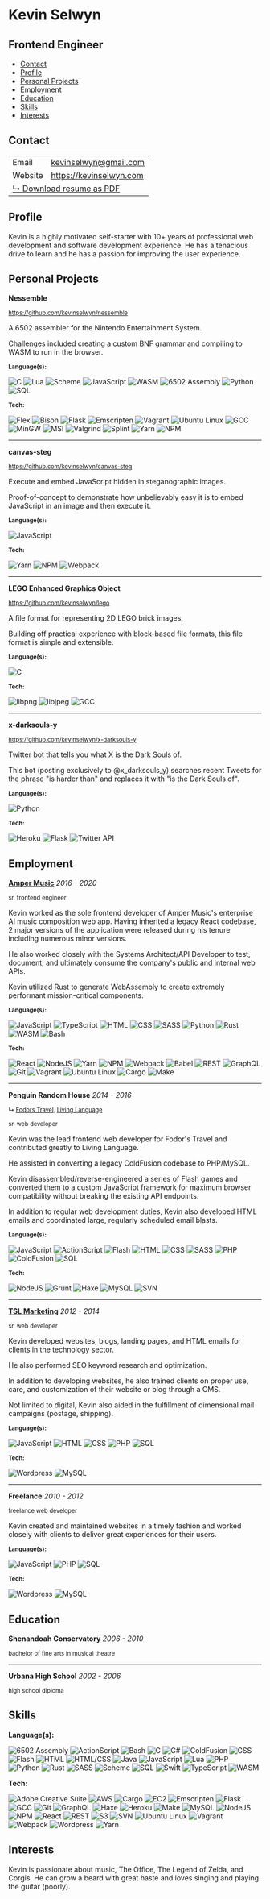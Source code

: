 # Kevin Selwyn

## Frontend Engineer

* [Contact](#user-content-contact)
* [Profile](#user-content-profile)
* [Personal Projects](#user-content-personal-projects)
* [Employment](#user-content-employment)
* [Education](#user-content-education)
* [Skills](#user-content-skills)
* [Interests](#user-content-interests)

## Contact

<table>
<tr>
    <td>Email</td>
    <td>
        <a href="mailto:kevinselwyn@gmail.com" target="_blank">kevinselwyn@gmail.com</a>
    </td>
</tr>
<tr>
    <td>Website</td>
    <td>
        <a href="https://kevinselwyn.com" target="_blank">https://kevinselwyn.com</a>
    </td>
</tr>
<tr>
    <td colspan="2">
        <a href="https://www.kevinselwyn.com/data/resume.pdf" target="_blank">↳ Download resume as PDF</a>
    </td>
</tr>
</table>

## Profile

Kevin is a highly motivated self-starter with 10+ years of professional web development and software development experience. He has a tenacious drive to learn and he has a passion for improving the user experience.

## Personal Projects

<strong>Nessemble</strong>

<small><a href="https://github.com/kevinselwyn/nessemble" target="_blank">https://github.com/kevinselwyn/nessemble</a></small>

A 6502 assembler for the Nintendo Entertainment System.

Challenges included creating a custom BNF grammar and compiling to WASM to run in the browser.

<small><strong>Language(s):</strong></small>

![C](https://img.shields.io/badge/-C-777777)
![Lua](https://img.shields.io/badge/-Lua-777777)
![Scheme](https://img.shields.io/badge/-Scheme-777777)
![JavaScript](https://img.shields.io/badge/-JavaScript-777777)
![WASM](https://img.shields.io/badge/-WASM-777777)
![6502 Assembly](https://img.shields.io/badge/-6502%20Assembly-777777)
![Python](https://img.shields.io/badge/-Python-777777)
![SQL](https://img.shields.io/badge/-SQL-777777)

<small><strong>Tech:</strong></small>

![Flex](https://img.shields.io/badge/-Flex-777777)
![Bison](https://img.shields.io/badge/-Bison-777777)
![Flask](https://img.shields.io/badge/-Flask-777777)
![Emscripten](https://img.shields.io/badge/-Emscripten-777777)
![Vagrant](https://img.shields.io/badge/-Vagrant-777777)
![Ubuntu Linux](https://img.shields.io/badge/-Ubuntu%20Linux-777777)
![GCC](https://img.shields.io/badge/-GCC-777777)
![MinGW](https://img.shields.io/badge/-MinGW-777777)
![MSI](https://img.shields.io/badge/-MSI-777777)
![Valgrind](https://img.shields.io/badge/-Valgrind-777777)
![Splint](https://img.shields.io/badge/-Splint-777777)
![Yarn](https://img.shields.io/badge/-Yarn-777777)
![NPM](https://img.shields.io/badge/-NPM-777777)

---

<strong>canvas-steg</strong>

<small><a href="https://github.com/kevinselwyn/canvas-steg" target="_blank">https://github.com/kevinselwyn/canvas-steg</a></small>

Execute and embed JavaScript hidden in steganographic images.

Proof-of-concept to demonstrate how unbelievably easy it is to embed JavaScript in an image and then execute it.

<small><strong>Language(s):</strong></small>

![JavaScript](https://img.shields.io/badge/-JavaScript-777777)

<small><strong>Tech:</strong></small>

![Yarn](https://img.shields.io/badge/-Yarn-777777)
![NPM](https://img.shields.io/badge/-NPM-777777)
![Webpack](https://img.shields.io/badge/-Webpack-777777)

---

<strong>LEGO Enhanced Graphics Object</strong>

<small><a href="https://github.com/kevinselwyn/lego" target="_blank">https://github.com/kevinselwyn/lego</a></small>

A file format for representing 2D LEGO brick images.

Building off practical experience with block-based file formats, this file format is simple and extensible.

<small><strong>Language(s):</strong></small>

![C](https://img.shields.io/badge/-C-777777)

<small><strong>Tech:</strong></small>

![libpng](https://img.shields.io/badge/-libpng-777777)
![libjpeg](https://img.shields.io/badge/-libjpeg-777777)
![GCC](https://img.shields.io/badge/-GCC-777777)

---

<strong>x-darksouls-y</strong>

<small><a href="https://github.com/kevinselwyn/x-darksouls-y" target="_blank">https://github.com/kevinselwyn/x-darksouls-y</a></small>

Twitter bot that tells you what X is the Dark Souls of.

This bot (posting exclusively to @x_darksouls_y) searches recent Tweets for the phrase "is harder than" and replaces it with "is the Dark Souls of".

<small><strong>Language(s):</strong></small>

![Python](https://img.shields.io/badge/-Python-777777)

<small><strong>Tech:</strong></small>

![Heroku](https://img.shields.io/badge/-Heroku-777777)
![Flask](https://img.shields.io/badge/-Flask-777777)
![Twitter API](https://img.shields.io/badge/-Twitter%20API-777777)

## Employment

<strong><a href="https://ampermusic.com/" target="_blank">Amper Music</a></strong> <em>2016 - 2020</em>

<small>sr. frontend engineer</small>

Kevin worked as the sole frontend developer of Amper Music's enterprise AI music composition web app. Having inherited a legacy React codebase, 2 major versions of the application were released during his tenure including numerous minor versions.

He also worked closely with the Systems Architect/API Developer to test, document, and ultimately consume the company's public and internal web APIs.

Kevin utilized Rust to generate WebAssembly to create extremely performant mission-critical components.

<small><strong>Language(s):</strong></small>

![JavaScript](https://img.shields.io/badge/-JavaScript-777777)
![TypeScript](https://img.shields.io/badge/-TypeScript-777777)
![HTML](https://img.shields.io/badge/-HTML-777777)
![CSS](https://img.shields.io/badge/-CSS-777777)
![SASS](https://img.shields.io/badge/-SASS-777777)
![Python](https://img.shields.io/badge/-Python-777777)
![Rust](https://img.shields.io/badge/-Rust-777777)
![WASM](https://img.shields.io/badge/-WASM-777777)
![Bash](https://img.shields.io/badge/-Bash-777777)

<small><strong>Tech:</strong></small>

![React](https://img.shields.io/badge/-React-777777)
![NodeJS](https://img.shields.io/badge/-NodeJS-777777)
![Yarn](https://img.shields.io/badge/-Yarn-777777)
![NPM](https://img.shields.io/badge/-NPM-777777)
![Webpack](https://img.shields.io/badge/-Webpack-777777)
![Babel](https://img.shields.io/badge/-Babel-777777)
![REST](https://img.shields.io/badge/-REST-777777)
![GraphQL](https://img.shields.io/badge/-GraphQL-777777)
![Git](https://img.shields.io/badge/-Git-777777)
![Vagrant](https://img.shields.io/badge/-Vagrant-777777)
![Ubuntu Linux](https://img.shields.io/badge/-Ubuntu%20Linux-777777)
![Cargo](https://img.shields.io/badge/-Cargo-777777)
![Make](https://img.shields.io/badge/-Make-777777)

---

<strong>Penguin Random House</strong> <em>2014 - 2016</em>

<small>↳ <a href="https://www.fodors.com/" target="_blank">Fodors Travel</a>, <a href="https://www.livinglanguage.com/" target="_blank">Living Language</a></small>

<small>sr. web developer</small>

Kevin was the lead frontend web developer for Fodor's Travel and contributed greatly to Living Language.

He assisted in converting a legacy ColdFusion codebase to PHP/MySQL.

Kevin disassembled/reverse-engineered a series of Flash games and converted them to a custom JavaScript framework for maximum browser compatibility without breaking the existing API endpoints.

In addition to regular web development duties, Kevin also developed HTML emails and coordinated large, regularly scheduled email blasts.

<small><strong>Language(s):</strong></small>

![JavaScript](https://img.shields.io/badge/-JavaScript-777777)
![ActionScript](https://img.shields.io/badge/-ActionScript-777777)
![Flash](https://img.shields.io/badge/-Flash-777777)
![HTML](https://img.shields.io/badge/-HTML-777777)
![CSS](https://img.shields.io/badge/-CSS-777777)
![SASS](https://img.shields.io/badge/-SASS-777777)
![PHP](https://img.shields.io/badge/-PHP-777777)
![ColdFusion](https://img.shields.io/badge/-ColdFusion-777777)
![SQL](https://img.shields.io/badge/-SQL-777777)

<small><strong>Tech:</strong></small>

![NodeJS](https://img.shields.io/badge/-NodeJS-777777)
![Grunt](https://img.shields.io/badge/-Grunt-777777)
![Haxe](https://img.shields.io/badge/-Haxe-777777)
![MySQL](https://img.shields.io/badge/-MySQL-777777)
![SVN](https://img.shields.io/badge/-SVN-777777)

---

<strong><a href="https://www.tslmarketing.com/" target="_blank">TSL Marketing</a></strong> <em>2012 - 2014</em>

<small>sr. web developer</small>

Kevin developed websites, blogs, landing pages, and HTML emails for clients in the technology sector.

He also performed SEO keyword research and optimization.

In addition to developing websites, he also trained clients on proper use, care, and customization of their website or blog through a CMS.

Not limited to digital, Kevin also aided in the fulfillment of dimensional mail campaigns (postage, shipping).

<small><strong>Language(s):</strong></small>

![JavaScript](https://img.shields.io/badge/-JavaScript-777777)
![HTML](https://img.shields.io/badge/-HTML-777777)
![CSS](https://img.shields.io/badge/-CSS-777777)
![PHP](https://img.shields.io/badge/-PHP-777777)
![SQL](https://img.shields.io/badge/-SQL-777777)

<small><strong>Tech:</strong></small>

![Wordpress](https://img.shields.io/badge/-Wordpress-777777)
![MySQL](https://img.shields.io/badge/-MySQL-777777)

---

<strong>Freelance</strong> <em>2010 - 2012</em>

<small>freelance web developer</small>

Kevin created and maintained websites in a timely fashion and worked closely with clients to deliver great experiences for their users.

<small><strong>Language(s):</strong></small>

![JavaScript](https://img.shields.io/badge/-JavaScript-777777)
![PHP](https://img.shields.io/badge/-PHP-777777)
![SQL](https://img.shields.io/badge/-SQL-777777)

<small><strong>Tech:</strong></small>

![Wordpress](https://img.shields.io/badge/-Wordpress-777777)
![MySQL](https://img.shields.io/badge/-MySQL-777777)

## Education

<strong>Shenandoah Conservatory</strong> <em>2006 - 2010</em>

<small>bachelor of fine arts in musical theatre</small>

---

<strong>Urbana High School</strong> <em>2002 - 2006</em>

<small>high school diploma</small>

## Skills

<strong>Language(s):</strong>

![6502 Assembly](https://img.shields.io/badge/-6502%20Assembly-777777)
![ActionScript](https://img.shields.io/badge/-ActionScript-777777)
![Bash](https://img.shields.io/badge/-Bash-777777)
![C](https://img.shields.io/badge/-C-777777)
![C#](https://img.shields.io/badge/-C%23-777777)
![ColdFusion](https://img.shields.io/badge/-ColdFusion-777777)
![CSS](https://img.shields.io/badge/-CSS-777777)
![Flash](https://img.shields.io/badge/-Flash-777777)
![HTML](https://img.shields.io/badge/-HTML-777777)
![HTML/CSS](https://img.shields.io/badge/-HTML/CSS-777777)
![Java](https://img.shields.io/badge/-Java-777777)
![JavaScript](https://img.shields.io/badge/-JavaScript-777777)
![Lua](https://img.shields.io/badge/-Lua-777777)
![PHP](https://img.shields.io/badge/-PHP-777777)
![Python](https://img.shields.io/badge/-Python-777777)
![Rust](https://img.shields.io/badge/-Rust-777777)
![SASS](https://img.shields.io/badge/-SASS-777777)
![Scheme](https://img.shields.io/badge/-Scheme-777777)
![SQL](https://img.shields.io/badge/-SQL-777777)
![Swift](https://img.shields.io/badge/-Swift-777777)
![TypeScript](https://img.shields.io/badge/-TypeScript-777777)
![WASM](https://img.shields.io/badge/-WASM-777777)

<strong>Tech:</strong>

![Adobe Creative Suite](https://img.shields.io/badge/-Adobe%20Creative%20Suite-777777)
![AWS](https://img.shields.io/badge/-AWS-777777)
![Cargo](https://img.shields.io/badge/-Cargo-777777)
![EC2](https://img.shields.io/badge/-EC2-777777)
![Emscripten](https://img.shields.io/badge/-Emscripten-777777)
![Flask](https://img.shields.io/badge/-Flask-777777)
![GCC](https://img.shields.io/badge/-GCC-777777)
![Git](https://img.shields.io/badge/-Git-777777)
![GraphQL](https://img.shields.io/badge/-GraphQL-777777)
![Haxe](https://img.shields.io/badge/-Haxe-777777)
![Heroku](https://img.shields.io/badge/-Heroku-777777)
![Make](https://img.shields.io/badge/-Make-777777)
![MySQL](https://img.shields.io/badge/-MySQL-777777)
![NodeJS](https://img.shields.io/badge/-NodeJS-777777)
![NPM](https://img.shields.io/badge/-NPM-777777)
![React](https://img.shields.io/badge/-React-777777)
![REST](https://img.shields.io/badge/-REST-777777)
![S3](https://img.shields.io/badge/-S3-777777)
![SVN](https://img.shields.io/badge/-SVN-777777)
![Ubuntu Linux](https://img.shields.io/badge/-Ubuntu%20Linux-777777)
![Vagrant](https://img.shields.io/badge/-Vagrant-777777)
![Webpack](https://img.shields.io/badge/-Webpack-777777)
![Wordpress](https://img.shields.io/badge/-Wordpress-777777)
![Yarn](https://img.shields.io/badge/-Yarn-777777)

## Interests

Kevin is passionate about music, The Office, The Legend of Zelda, and Corgis. He can grow a beard with great haste and loves singing and playing the guitar (poorly).
